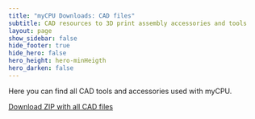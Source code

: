 ```yaml
---
title: "myCPU Downloads: CAD files"
subtitle: CAD resources to 3D print assembly accessories and tools
layout: page
show_sidebar: false
hide_footer: true
hide_hero: false
hero_height: hero-minHeigth
hero_darken: false
---
```


Here you can find all CAD tools and accessories used with myCPU.

<a class="button is-primary is-light" href="https://github.com/mylabpcb/myCPU/tree/master/Cad">Download ZIP with all CAD files</a>
